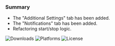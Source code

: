 ### Summary

- The "Additional Settings" tab has been added.
- The "Notifications" tab has been added.
- Refactoring start/stop logic.

![Downloads](https://img.shields.io/github/downloads/Jesewe/VioletWing/v1.2.5.3/total?style=for-the-badge&logo=github&color=D5006D) ![Platforms](https://img.shields.io/badge/platform-Windows-blue?style=for-the-badge&color=D5006D) ![License](https://img.shields.io/github/license/jesewe/cs2-triggerbot?style=for-the-badge&color=D5006D)
